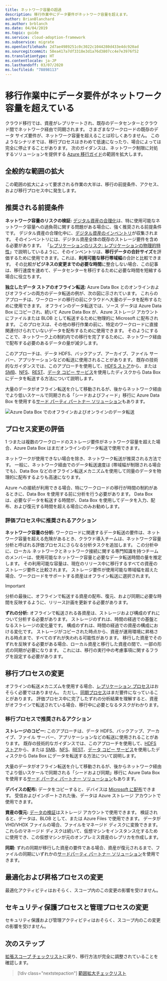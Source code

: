 ```yaml
---
title: ネットワーク容量の超過
description: 移行作業中にデータ要件がネットワーク容量を超えます。
author: BrianBlanchard
ms.author: brblanch
ms.date: 04/04/2019
ms.topic: guide
ms.service: cloud-adoption-framework
ms.subservice: migrate
ms.openlocfilehash: 2d7ae4989251c0c3022c1044280d433e4dc920ad
ms.sourcegitcommit: 58ea417a7df3318e3d1a76d3807cc4e7e3976f52
ms.translationtype: HT
ms.contentlocale: ja-JP
ms.lasthandoff: 03/07/2020
ms.locfileid: "78898113"
---
```

# <a name="data-requirements-exceed-network-capacity-during-a-migration-effort"></a>移行作業中にデータ要件がネットワーク容量を超えている

クラウド移行では、資産がレプリケートされ、既存のデータセンターとクラウド間でネットワーク経由で同期されます。 さまざまなワークロードの既存のデータ サイズ要件が、ネットワーク容量を超えることは珍しくありません。 このようなシナリオでは、移行プロセスはきわめて低速になったり、場合によっては完全に停止することがあります。 次のガイダンスは、ネットワーク制限に対処するソリューションを提供する [Azure 移行ガイド](../azure-migration-guide/index.md)の範囲を拡大します。

## <a name="general-scope-expansion"></a>全般的な範囲の拡大

この範囲の拡大によって要求される作業の大半は、移行の前提条件、アクセス、および移行プロセス中に発生します。

## <a name="suggested-prerequisites"></a>推奨される前提条件

**ネットワーク容量のリスクの検証:** [デジタル資産の合理化](../../digital-estate/rationalize.md)は、特に使用可能なネットワーク容量への過負荷に関する問題がある場合に、強く推奨される前提条件です。 デジタル資産の合理化中に、[デジタル資産のインベントリ](../../digital-estate/inventory.md)が収集されます。 そのインベントリには、デジタル資産全体の既存のストレージ要件を含める必要があります。 「[レプリケーションのリスク: レプリケーションの物理的特性](../migration-considerations/migrate/replicate.md#replication-risks---physics-of-replication)」で説明しているように、そのインベントリは、**移行データの合計サイズ**を評価するために使用できます。これは、**利用可能な移行帯域幅**の合計と比較できます。 その比較が**ビジネスの変更までの必要な時間**に整合しない場合、この記事は、移行速度を速めて、データセンターを移行するために必要な時間を短縮する場合に役立ちます。

**独立したデータ ストアのオフライン転送:** Azure Data Box とのオンラインおよびオフラインの両方のデータ転送の例が、次の図に示されています。 これらのアプローチは、ワークロードの移行の前にクラウドへ大量のデータを配布するために使用できます。 オフラインのデータ転送では、ソース データは Azure Data Box にコピーされ、続いて Azure Data Box が、Azure ストレージ アカウントにファイルまたは BLOB として転送するために物理的に Microsoft に配布されます。 このプロセスは、その他の移行作業の前に、特定のワークロードに直接関連付けられていないデータを配布するために使用できます。 そのようにすることで、ネットワーク上の制約内での移行を完了するために、ネットワーク経由で配布する必要のあるデータの量が減少します。

このアプローチは、データ HDFS、バックアップ、アーカイブ、ファイル サーバー、アプリケーションなどの転送に使用されることがあります。 既存の技術的なガイダンスでは、このアプローチを使用して、[HDFS ストア](https://docs.microsoft.com/azure/storage/blobs/data-lake-storage-migrate-on-premises-hdfs-cluster)から、または [SMB](https://docs.microsoft.com/azure/databox/data-box-deploy-copy-data)、[NFS](https://docs.microsoft.com/azure/databox/data-box-deploy-copy-data-via-nfs)、[REST](https://docs.microsoft.com/azure/databox/data-box-deploy-copy-data-via-rest)、[データ コピー サービス](https://docs.microsoft.com/azure/databox/data-box-deploy-copy-data-via-copy-service)を使用したディスクから Data Box にデータを転送する方法について説明します。

大量のデータがオフライン転送を介して移動されるが、後からネットワーク経由でより低いスケールで同期される「シードおよびフィード」移行に Azure Data Box を使用する[サード パーティ パートナー ソリューション](https://azuremarketplace.microsoft.com/campaigns/databox/azure-data-box)もあります。

![Azure Data Box でのオフラインおよびオンラインのデータ転送](../../_images/migrate/databox.png)

## <a name="assess-process-changes"></a>プロセス変更の評価

1 つまたは複数のワークロードのストレージ要件がネットワーク容量を超えた場合、Azure Data Box はまだオンラインのデータ転送で使用できます。

ネットワークが使用できない場合を除き、ネットワーク転送が推奨される方法です。 一般に、ネットワーク経由でのデータ転送速度は (帯域幅が制限される場合でも)、Data Box などのオフライン転送メカニズムを使用して同量のデータを物理的に配布するよりも高速になります。

Azure への接続が利用できる場合、特にワークロードの移行が時間の制約があるときに、Data Box を使用する前に分析を行う必要があります。 Data Box は、必要なデータを転送する時間が、Data Box を使用してデータを入力、配布、および復元する時間を超える場合にのみお勧めします。

### <a name="suggested-action-during-the-assess-process"></a>評価プロセス中に推奨されるアクション

**ネットワーク容量の分析:** ワークロードに関連するデータ転送の要件は、ネットワーク容量を超える危険があるとき、クラウド導入チームは、ネットワーク容量分析と呼ばれる評価プロセスにさらなる分析タスクを追加します。 この分析中に、ローカル ネットワークとネットワーク接続に関する専門知識を持つチームのメンバーは、使用可能なネットワーク容量と必要なデータ転送時間の量を推定します。 その利用可能な容量は、現在のリリース中に移行するすべての資産のストレージ要件と比較されます。 ストレージ要件が使用可能な帯域幅を超えた場合、ワークロードをサポートする資産はオフライン転送に選択されます。

> [!IMPORTANT]
> 分析の最後に、オフラインで転送する資産の配布、復元、および同期に必要な時間を反映するように、リリース計画を更新する必要があります。

**ずれの分析:** オフラインで転送される各資産は、ストレージおよび構成のずれについて分析する必要があります。 ストレージのずれは、時間の経過での基盤となるストレージの変化量です。 構成のずれは、時間の経過での資産の構成における変化です。 ストレージがコピーされた時点から、資産が運用環境に昇格される時点まで、すべてのずれが失われる可能性があります。 移行した資産でそのずれを反映する必要がある場合、ローカル資産と移行した資産の間で、一部の形式の同期が必要になります。 これには、移行の実行中の考慮事項に関するフラグを設定する必要があります。

## <a name="migrate-process-changes"></a>移行プロセスの変更

オフラインの転送メカニズムを使用する場合、[レプリケーション プロセス](../migration-considerations/migrate/replicate.md)はおそらく必要ではありません。 ただし、[同期プロセス](../migration-considerations/migrate/replicate.md)はまだ要件になっていることがあります。 評価プロセス中に完了したずれの分析結果を理解すると、資産がオフラインで転送されている場合、移行中に必要となるタスクがわかります。

### <a name="suggested-action-during-the-migrate-process"></a>移行プロセスで推奨されるアクション

**ストレージのコピー:** このアプローチは、データ HDFS、バックアップ、アーカイブ、ファイル サーバー、アプリケーションなどの転送に使用されることがあります。 既存の技術的なガイダンスでは、このアプローチを使用して、[HDFS ストア](https://docs.microsoft.com/azure/storage/blobs/data-lake-storage-migrate-on-premises-hdfs-cluster)から、または [SMB](https://docs.microsoft.com/azure/databox/data-box-deploy-copy-data)、[NFS](https://docs.microsoft.com/azure/databox/data-box-deploy-copy-data-via-nfs)、[REST](https://docs.microsoft.com/azure/databox/data-box-deploy-copy-data-via-rest)、[データ コピー サービス](https://docs.microsoft.com/azure/databox/data-box-deploy-copy-data-via-copy-service)を使用したディスクから Data Box にデータを転送する方法について説明します。

大量のデータがオフライン転送を介して移動されるが、後からネットワーク経由でより低いスケールで同期される「シードおよび同期」移行に Azure Data Box を使用する[サード パーティ パートナー ソリューション](https://azuremarketplace.microsoft.com/campaigns/databox/azure-data-box)もあります。

**デバイスの配布:** データをコピーすると、デバイスは [Microsoft に配布](https://docs.microsoft.com/azure/databox/data-box-deploy-picked-up)できます。 受信およびインポートされた後、データは Azure ストレージ アカウントで使用できます。

**資産の復元:** [データの検証](https://docs.microsoft.com/azure/databox/data-box-deploy-picked-up#verify-data-upload-to-azure)はストレージ アカウントで使用できます。 検証されると、データは、BLOB として、または Azure Files で使用できます。 データが VHD/VHDX ファイルの場合、ファイルをマネージド ディスクに変換できます。 これらのマネージド ディスクは続いて、仮想マシンをインスタンス化するために使用でき、この仮想マシンが元のオンプレミス資産のレプリカを作成します。

**同期:** ずれの同期が移行した資産の要件である場合、資産が復元されるまで、ファイルの同期にいずれかの[サードパーティ パートナー ソリューション](https://azuremarketplace.microsoft.com/campaigns/databox/azure-data-box)を使用できます。

## <a name="optimize-and-promote-process-changes"></a>最適化および昇格プロセスの変更

最適化アクティビティはおそらく、スコープ内のこの変更の影響を受けません。

## <a name="secure-and-manage-process-changes"></a>セキュリティ保護プロセスと管理プロセスの変更

セキュリティ保護および管理アクティビティはおそらく、スコープ内のこの変更の影響を受けません。

## <a name="next-steps"></a>次のステップ

[拡張スコープ チェックリスト](./index.md)に戻り、移行方法が完全に調整されていることを確認します。

> [!div class="nextstepaction"]
> [範囲拡大チェックリスト](./index.md)
